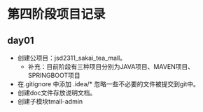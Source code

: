 # 第四阶段项目记录

## day01

* 创建公项目：jsd2311_sakai_tea_mall。
    * 补充：目前阶段有三种项目分别为JAVA项目、MAVEN项目、SPRINGBOOT项目
* 在.gitignore 中添加 .idea/* 忽略一些不必要的文件被提交到git中。
* 创建doc文件存放说明文档。
* 创建子模块tmall-admin